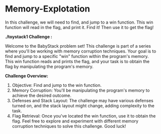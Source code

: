 # Memory-Explotation
In this challenge, we will need to find, and jump to a win function. This win function will read in the flag, and print it. Find it! Then use it to get the flag!

**./toystack1 Challenge :**

Welcome to the BabyStack problem set! This challenge is part of a series where you'll be working with memory corruption techniques. Your goal is to find and jump to a specific "win" function within the program's memory. This win function reads and prints the flag, and your task is to obtain the flag by manipulating the program's memory.

**Challenge Overview:**
1. Objective: Find and jump to the win function.
2. Memory Corruption: You'll be manipulating the program's memory to achieve the desired outcome.
3. Defenses and Stack Layout: The challenge may have various defenses turned on, and the stack layout might change, adding complexity to the task.
4. Flag Retrieval: Once you've located the win function, use it to obtain the flag.
Feel free to explore and experiment with different memory corruption techniques to solve this challenge. Good luck!

